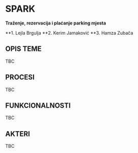 # SPARK
**Traženje, rezervacija i plaćanje parking mjesta**

**1. Lejla Brgulja
**2. Kerim Jamaković
**3. Hamza Zubača

## OPIS TEME
TBC

## PROCESI
TBC

## FUNKCIONALNOSTI
TBC

## AKTERI
TBC
